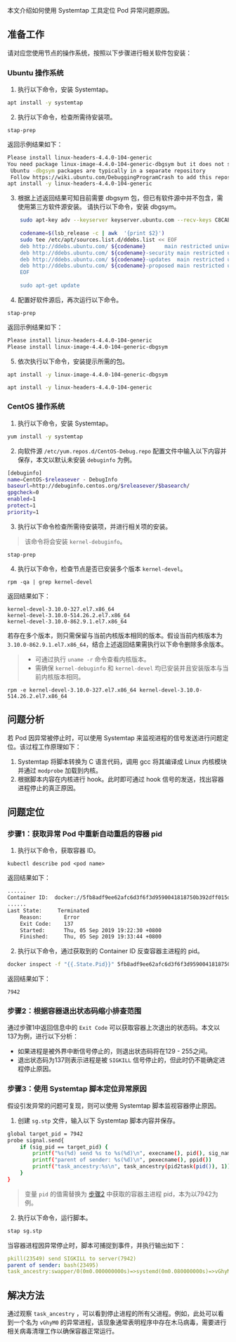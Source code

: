 本文介绍如何使用 Systemtap 工具定位 Pod 异常问题原因。

## 准备工作
请对应您使用节点的操作系统，按照以下步骤进行相关软件包安装：

### Ubuntu 操作系统
1. 执行以下命令，安装 Systemtap。
```bash
apt install -y systemtap
```
2. 执行以下命令，检查所需待安装项。
```
stap-prep
```
返回示例结果如下：
```bash
Please install linux-headers-4.4.0-104-generic
You need package linux-image-4.4.0-104-generic-dbgsym but it does not seem to be available
 Ubuntu -dbgsym packages are typically in a separate repository
 Follow https://wiki.ubuntu.com/DebuggingProgramCrash to add this repository
apt install -y linux-headers-4.4.0-104-generic
```
3. 根据上述返回结果可知目前需要 dbgsym 包，但已有软件源中并不包含，需使用第三方软件源安装。 请执行以下命令，安装 dbgsym。
```bash
    sudo apt-key adv --keyserver keyserver.ubuntu.com --recv-keys C8CAB6595FDFF622
    
    codename=$(lsb_release -c | awk  '{print $2}')
    sudo tee /etc/apt/sources.list.d/ddebs.list << EOF
    deb http://ddebs.ubuntu.com/ ${codename}      main restricted universe multiverse
    deb http://ddebs.ubuntu.com/ ${codename}-security main restricted universe multiverse
    deb http://ddebs.ubuntu.com/ ${codename}-updates  main restricted universe multiverse
    deb http://ddebs.ubuntu.com/ ${codename}-proposed main restricted universe multiverse
    EOF
    
    sudo apt-get update
```
4. 配置好软件源后，再次运行以下命令。
```
stap-prep
```
返回示例结果如下：
```bash
Please install linux-headers-4.4.0-104-generic
Please install linux-image-4.4.0-104-generic-dbgsym
```
5. 依次执行以下命令，安装提示所需的包。
```bash
apt install -y linux-image-4.4.0-104-generic-dbgsym
```
```bash
apt install -y linux-headers-4.4.0-104-generic
```

### CentOS 操作系统
1. 执行以下命令，安装 Systemtap。
```bash
yum install -y systemtap
```
2. 向软件源 `/etc/yum.repos.d/CentOS-Debug.repo` 配置文件中输入以下内容并保存，本文以默认未安装 `debuginfo` 为例。
```bash
[debuginfo]
name=CentOS-$releasever - DebugInfo
baseurl=http://debuginfo.centos.org/$releasever/$basearch/
gpgcheck=0
enabled=1
protect=1
priority=1
```
3. 执行以下命令检查所需待安装项，并进行相关项的安装。
>该命令将会安装 `kernel-debuginfo`。
>
```
stap-prep
```
4. 执行以下命令，检查节点是否已安装多个版本 `kernel-devel`。
```
rpm -qa | grep kernel-devel
```
返回结果如下：
```
kernel-devel-3.10.0-327.el7.x86_64
kernel-devel-3.10.0-514.26.2.el7.x86_64
kernel-devel-3.10.0-862.9.1.el7.x86_64
```
若存在多个版本，则只需保留与当前内核版本相同的版本。假设当前内核版本为 `3.10.0-862.9.1.el7.x86_64`，结合上述返回结果需执行以下命令删除多余版本。
>
>- 可通过执行 `uname -r` 命令查看内核版本。 
>- 需确保 `kernel-debuginfo` 和 `kernel-devel` 均已安装并且安装版本与当前内核版本相同。
>
```
rpm -e kernel-devel-3.10.0-327.el7.x86_64 kernel-devel-3.10.0-514.26.2.el7.x86_64
```


## 问题分析
若 Pod 因异常被停止时，可以使用 Systemtap 来监视进程的信号发送进行问题定位。该过程工作原理如下：
1. Systemtap 将脚本转换为 C 语言代码，调用 gcc 将其编译成 Linux 内核模块并通过 `modprobe` 加载到内核。
2. 根据脚本内容在内核进行 hook。此时即可通过 hook 信号的发送，找出容器进程停止的真正原因。

## 问题定位

### 步骤1：获取异常 Pod 中重新自动重启的容器 pid
1. 执行以下命令，获取容器 ID。
```
kubectl describe pod <pod name>
```
返回结果如下：
```bash
......
Container ID:  docker://5fb8adf9ee62afc6d3f6f3d9590041818750b392dff015d7091eaaf99cf1c945
......
Last State:     Terminated
	Reason:       Error
	Exit Code:    137
	Started:      Thu, 05 Sep 2019 19:22:30 +0800
	Finished:     Thu, 05 Sep 2019 19:33:44 +0800
```
2. <span id="getPid"></span>执行以下命令，通过获取到的 Container ID 反查容器主进程的 pid。
```bash
docker inspect -f "{{.State.Pid}}" 5fb8adf9ee62afc6d3f6f3d9590041818750b392dff015d7091eaaf99cf1c945
```
返回结果如下：
```
7942
```

### 步骤2：根据容器退出状态码缩小排查范围
通过步骤1中返回信息中的 `Exit Code` 可以获取容器上次退出的状态码。本文以137为例，进行以下分析：
- 如果进程是被外界中断信号停止的，则退出状态码将在129 - 255之间。
- 退出状态码为137则表示进程是被 `SIGKILL` 信号停止的，但此时仍不能确定进程停止原因。

### 步骤3：使用 Systemtap 脚本定位异常原因
假设引发异常的问题可复现，则可以使用 Systemtap 脚本监视容器停止原因。
1. 创建 `sg.stp` 文件，输入以下 Systemtap 脚本内容并保存。
```bash
global target_pid = 7942
probe signal.send{
	if (sig_pid == target_pid) {
		printf("%s(%d) send %s to %s(%d)\n", execname(), pid(), sig_name, pid_name, sig_pid);
		printf("parent of sender: %s(%d)\n", pexecname(), ppid())
		printf("task_ancestry:%s\n", task_ancestry(pid2task(pid()), 1));
	}
}
```
>变量 `pid` 的值需替换为 [步骤2](#getPid) 中获取的容器主进程 pid，本为以7942为例。
>
2. 执行以下命令，运行脚本。
```bash
stap sg.stp
```
当容器进程因异常停止时，脚本可捕捉到事件，并执行输出如下：
```yaml
pkill(23549) send SIGKILL to server(7942)
parent of sender: bash(23495)
task_ancestry:swapper/0(0m0.000000000s)=>systemd(0m0.080000000s)=>vGhyM0(19491m2.579563677s)=>sh(33473m38.074571885s)=>bash(33473m38.077072025s)=>bash(33473m38.081028267s)=>bash(33475m4.817798337s)=>pkill(33475m5.202486630s)
```
 
## 解决方法
通过观察 `task_ancestry` ，可以看到停止进程的所有父进程。例如，此处可以看到一个名为 `vGhyM0` 的异常进程，该现象通常表明程序中存在木马病毒，需要进行相关病毒清理工作以确保容器正常运行。

